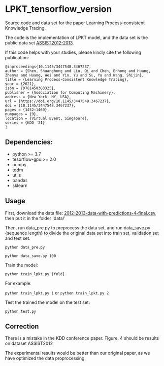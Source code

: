 # LPKT_tensorflow_version

Source code and data set for the paper Learning Process-consistent Knowledge Tracing.

The code is the implementation of LPKT model, and the data set is the public data set [ASSIST2012-2013](https://sites.google.com/site/assistmentsdata/home/2012-13-school-data-withaffect).

If this code helps with your studies, please kindly cite the following publication:
```
@inproceedings{10.1145/3447548.3467237,
author = {Shen, Shuanghong and Liu, Qi and Chen, Enhong and Huang, Zhenya and Huang, Wei and Yin, Yu and Su, Yu and Wang, Shijin},
title = {Learning Process-Consistent Knowledge Tracing},
year = {2021},
isbn = {9781450383325},
publisher = {Association for Computing Machinery},
address = {New York, NY, USA},
url = {https://doi.org/10.1145/3447548.3467237},
doi = {10.1145/3447548.3467237},
pages = {1452–1460},
numpages = {9},
location = {Virtual Event, Singapore},
series = {KDD '21}
}
```

## Dependencies:

- python >= 3.7
- tesorflow-gpu >= 2.0 
- numpy
- tqdm
- utils
- pandas
- sklearn


## Usage

First, download the data file: [2012-2013-data-with-predictions-4-final.csv](https://sites.google.com/site/assistmentsdata/home/2012-13-school-data-withaffect), then put it in the folder 'data/' 

Then, run data_pre.py to preprocess the data set, and run data_save.py {sequence length} to divide the original data set into train set, validation set and test set. 

`python data_pre.py`


`python data_save.py 100`

Train the model:

`python train_lpkt.py {fold}`

For example:

`python train_lpkt.py 1`  or `python train_lpkt.py 2`

Test the trained the model on the test set:

`python test.py`


## Correction

There is a mistake in the KDD conference paper. Figure. 4 should be results on dataset ASSIST2012

The experimental results would be better than our original paper, as we have optimized the data proprocessing
